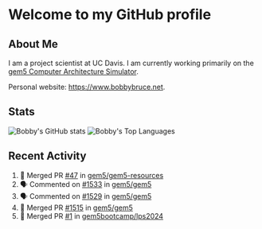 # Welcome to my GitHub profile

## About Me

I am a project scientist at UC Davis. I am currently working primarily on the [gem5 Computer Architecture Simulator](https://github.com/gem5).

Personal website: <https://www.bobbybruce.net>.

## Stats

![Bobby's GitHub stats](https://github-readme-stats.vercel.app/api?username=bobbyrbruce&show_icons=true&theme=responsive&include_all_commits=true&count_private=true&show=reviews&disable_animations=true)
![Bobby's Top Languages ](https://github-readme-stats.vercel.app/api/top-langs/?username=bobbyrbruce&layout=compact&theme=responsive&count_private=true&langs_count=10&disable_animations=true)

## Recent Activity

<!--START_SECTION:activity-->
1. 🎉 Merged PR [#47](https://github.com/gem5/gem5-resources/pull/47) in [gem5/gem5-resources](https://github.com/gem5/gem5-resources)
2. 🗣 Commented on [#1533](https://github.com/gem5/gem5/pull/1533#issuecomment-2329547901) in [gem5/gem5](https://github.com/gem5/gem5)
3. 🗣 Commented on [#1529](https://github.com/gem5/gem5/issues/1529#issuecomment-2329522299) in [gem5/gem5](https://github.com/gem5/gem5)
4. 🎉 Merged PR [#1515](https://github.com/gem5/gem5/pull/1515) in [gem5/gem5](https://github.com/gem5/gem5)
5. 🎉 Merged PR [#1](https://github.com/gem5bootcamp/lps2024/pull/1) in [gem5bootcamp/lps2024](https://github.com/gem5bootcamp/lps2024)
<!--END_SECTION:activity-->
